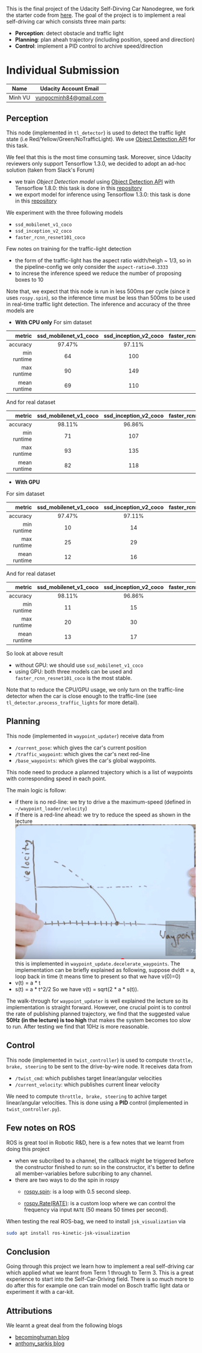 [//]: # (Image References)
[reduce_speed]: ./media/reduce_speed.png

This is the final project of the Udacity Self-Dirving Car Nanodegree, we fork the starter code from [here](https://github.com/udacity/CarND-Capstone). The goal of the project is to implement a real self-driving car which consists three main parts:
* **Perception**: detect obstacle and traffic light
* **Planning**: plan aheah trajectory (including position, speed and direction)
* **Control**: implement a PID control to archive speed/direction

# Individual Submission
Name    | Udacity Account Email
------  | -------------------
Minh VU | vungocminh84@gmail.com

## Perception
This node (implemented in `tl_detector`) is used to detect the traffic light state (i.e Red/Yellow/Green/NoTrafficLight). We use [Object Detection API](https://github.com/tensorflow/models/tree/master/research/object_detection) for this task.

We feel that this is the most time consuming task. Moreover, since Udacity reviewers only support Tensorflow 1.3.0, we decided to adopt an ad-hoc solution (taken from Slack's Forum)

* we train *Object Detection model*  using [Object Detection API](https://github.com/tensorflow/models/tree/master/research/object_detection) with Tensorflow 1.8.0: this task is done in this [repository](https://github.com/minh84/udacity_carnd_traffic_light)
* we export model for inference using Tensorflow 1.3.0: this task is done in this [repository](https://github.com/minh84/carnd_capstone_traffic_light)

We experiment with the three following models

* `ssd_mobilenet_v1_coco`
* `ssd_inception_v2_coco`
* `faster_rcnn_resnet101_coco`

Few notes on training for the traffic-light detection

* the form of the traffic-light has the aspect ratio width/heigh ~ 1/3, so in the pipeline-config we only consider the `aspect-ratio=0.3333`
* to increse the inference speed we reduce the number of proposing boxes to 10

Note that, we expect that this node is run in less 500ms per cycle (since it uses `rospy.spin`), so the inference time must be less than 500ms to be used in real-time traffic light detection. The inference and accuracy of the three models are


* **With CPU only**
For sim dataset

|  metric    | ssd_mobilenet_v1_coco | ssd_inception_v2_coco | faster_rcnn_resnet101_coco |
| ---: | :---: | :---: | :---: |
| accuracy | 97.47% | 97.11%  | 98.92% |
| min runtime | 64  | 100     | 1554 |
| max runtime | 90  | 149     | 1932 |
| mean runtime | 69 | 110     | 1598 |

And for real dataset

|  metric    | ssd_mobilenet_v1_coco | ssd_inception_v2_coco | faster_rcnn_resnet101_coco |
| ---: | :---: | :---: | :---: |
| accuracy | 98.11% | 96.86%  | 100% |
| min runtime | 71  | 107     | 4566 |
| max runtime | 93  | 135     | 5200 |
| mean runtime | 82 | 118     | 4660 |

* **With GPU**

For sim dataset

|  metric    | ssd_mobilenet_v1_coco | ssd_inception_v2_coco | faster_rcnn_resnet101_coco |
| ---: | :---: | :---: | :---: |
| accuracy | 97.47% | 97.11%  | 98.92% |
| min runtime | 10  | 14     | 51 |
| max runtime | 25  | 29     | 70 |
| mean runtime | 12 | 16     | 56 |

And for real dataset

|  metric    | ssd_mobilenet_v1_coco | ssd_inception_v2_coco | faster_rcnn_resnet101_coco |
| ---: | :---: | :---: | :---: |
| accuracy | 98.11% | 96.86%  | 100% |
| min runtime | 11  | 15     | 108 |
| max runtime | 20  | 30     | 124 |
| mean runtime | 13 | 17     | 114 | 

So look at above result  

* without GPU: we should use `ssd_mobilenet_v1_coco`
* using GPU: both three models can be used and `faster_rcnn_resnet101_coco` is the most stable.

Note that to reduce the CPU/GPU usage, we only turn on the traffic-line detector when the car is close enough to the traffic-line (see `tl_detector.process_traffic_lights` for more detail).

## Planning
This node (implemented in `waypoint_updater`) receive data from

* `/current_pose`: which gives the car's current position
* `/traffic_waypoint`: which gives the car's next red-line
* `/base_waypoints`: which gives the car's global waypoints.

This node need to produce a planned trajectory which is a list of waypoints with corresponding speed in each point.

The main logic is follow:
* if there is no red-line: we try to drive a the maximum-speed (defined in `~/waypoint_loader/velocity`)
* if there is a red-line ahead: we try to reduce the speed as shown in the lecture
 ![alt-text][reduce_speed]
 this is implemented in `waypoint_update.decelerate_waypoints`. The implementation can be briefly explained as following, suppose dv/dt = a, loop back in time (t means time to present so that we have v(0)=0)
 * v(t) = a * t
 * s(t) = a * t^2/2 
 So we have v(t) = sqrt(2 * a * s(t)).
 
The walk-through for `waypoint_updater` is well explained the lecture so its implementation is straight forward. However, one crucial point is to control the rate of publishing planned trajectory, we find that the suggested value **50Hz (in the lecture) is too high** that makes the system becomes too slow to run. After testing we find that 10Hz is more reasonable.

## Control
This node (implemented in `twist_controller`) is used to compute `throttle, brake, steering` to be sent to the drive-by-wire node. It receives data from

* `/twist_cmd`: which publishes target linear/angular velocities 
* `/current_velocity`: which publishes current linear velocity

We need to compute `throttle, brake, steering` to achive target linear/angular velocities. This is done using a **PID** control (implemented in `twist_controller.py`).

## Few notes on ROS
ROS is great tool in Robotic R&D, here is a few notes that we learnt from doing this project

* when we subcribed to a channel, the callback might be triggered before the constructor finished to run: so in the constructor, it's better to define all member-variables before subcribing to any channel.
* there are two ways to do the spin in rospy
    * [rospy.spin](https://github.com/ros/ros_comm/blob/kinetic-devel/clients/rospy/src/rospy/client.py#L118): is a loop with 0.5 second sleep.
    
    * [rospy.Rate(RATE)](https://github.com/ros/ros_comm/blob/kinetic-devel/clients/rospy/src/rospy/timer.py): is a custom loop where we can control the frequency via input `RATE` (50 means 50 times per second).  

When testing the real ROS-bag, we need to install `jsk_visualization` via
```bash
sudo apt install ros-kinetic-jsk-visualization
``` 

## Conclusion
Going through this project we learn how to implement a real self-driving car which applied what we learnt from Term 1 through to Term 3. This is a great experience to start into the Self-Car-Driving field. There is so much more to do after this for example one can train model on Bosch traffic light data or experiment it with a car-kit.
 

## Attributions
We learnt a great deal from the following blogs
- [becominghuman blog](https://becominghuman.ai/traffic-light-detection-tensorflow-api-c75fdbadac62)
- [anthony_sarkis blog](https://medium.com/@anthony_sarkis/self-driving-cars-implementing-real-time-traffic-light-detection-and-classification-in-2017-7d9ae8df1c58)